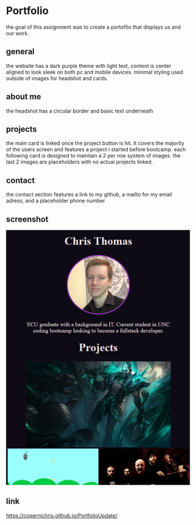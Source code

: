 # Portfolio
the goal of this assignment was to create a portoflio that displays us and our work.

## general
the website has a dark purple theme with light text, content is center aligned to look sleek on both pc and mobile devices. minimal styling used outside of images for headshot and cards.

## about me
the headshot has a circular border and basic text underneath

## projects
the main card is linked once the project button is hit. It covers the majority of the users screen and features a project i started before bootcamp. 
each following card is designed to maintain a 2 per row system of images. the last 2 images are placeholders with no actual projects linked.

## contact
the contact section features a link to my github, a mailto for my email adress, and a placeholder phone number

## screenshot
![screenshot](https://github.com/Copernichris/homework-2/blob/main/screenshot.jpg)
## link
https://copernichris.github.io/PortfolioUpdate/
